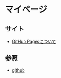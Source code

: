 # マイページ

## サイト

- [GitHub Pagesについて](Github_Pages/index.md)

## 参照

- [github](https://github.com/nop892371/test-page)